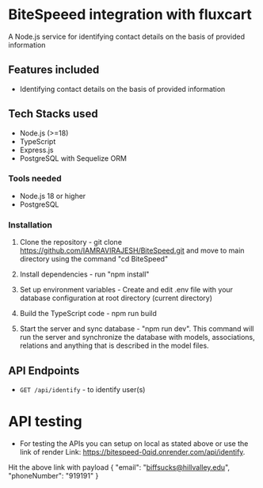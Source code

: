 # BiteSpeeed integration with fluxcart

A Node.js service for identifying contact details on the basis of provided information

## Features included

- Identifying contact details on the basis of provided information

## Tech Stacks used

- Node.js (>=18)
- TypeScript
- Express.js
- PostgreSQL with Sequelize ORM

### Tools needed

- Node.js 18 or higher
- PostgreSQL

### Installation

1. Clone the repository - git clone https://github.com/IAMRAVIRAJESH/BiteSpeed.git and move to main directory using the command "cd BiteSpeed"

2. Install dependencies - run "npm install"

3. Set up environment variables - Create and edit .env file with your database configuration at root directory (current directory)

4. Build the TypeScript code - npm run build

5. Start the server and sync database - "npm run dev". This command will run the server and synchronize the database with models, associations, relations and anything that is described in the model files.

## API Endpoints

- `GET /api/identify` - to identify user(s)

# API testing

- For testing the APIs you can setup on local as stated above or use the link of render
  Link: https://bitespeed-0qid.onrender.com/api/identify.

Hit the above link with payload
{
"email": "biffsucks@hillvalley.edu",
"phoneNumber": "919191"
}

